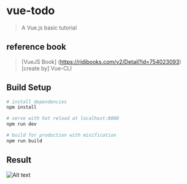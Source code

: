 # vue-todo

> A Vue.js basic tutorial


## reference book
> [VueJS Book] (https://ridibooks.com/v2/Detail?id=754023093)
> [create by] Vue-CLI

## Build Setup

``` bash
# install dependencies
npm install

# serve with hot reload at localhost:8080
npm run dev

# build for production with minification
npm run build
```

## Result

![Alt text](./doc/test.gif)